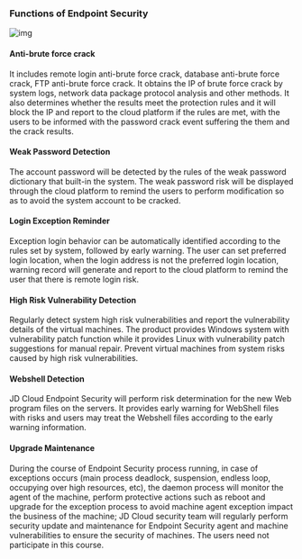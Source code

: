  

###  Functions of Endpoint Security

![img](file:///C:\Users\ZHANGZ~1\AppData\Local\Temp\msohtmlclip1\01\clip_image002.jpg)

#### Anti-brute force crack

It includes remote login anti-brute force crack, database anti-brute force crack, FTP anti-brute force crack. It obtains the IP of brute force crack by system logs, network data package protocol analysis and other methods. It also determines whether the results meet the protection rules and it will block the IP and report to the cloud platform if the rules are met, with the users to be informed with the password crack event suffering the them and the crack results.

#### Weak Password Detection

The account password will be detected by the rules of the weak password dictionary that built-in the system. The weak password risk will be displayed through the cloud platform to remind the users to perform modification so as to avoid the system account to be cracked.

#### Login Exception Reminder

Exception login behavior can be automatically identified according to the rules set by system, followed by early warning. The user can set preferred login location, when the login address is not the preferred login  location, warning record will generate and report to the cloud platform to remind the user that there is remote login risk.

#### High Risk Vulnerability Detection

Regularly detect system high risk vulnerabilities and report the vulnerability details of the virtual machines. The product provides Windows system with vulnerability patch function while it provides Linux with vulnerability patch suggestions for manual repair. Prevent virtual machines from system risks caused by high risk vulnerabilities.

#### Webshell Detection

JD Cloud Endpoint Security will perform risk determination for the new Web program files on the servers. It provides early warning for WebShell files with risks and users may treat the Webshell files according to the early warning information.

#### Upgrade Maintenance

During the course of Endpoint Security process running, in case of exceptions occurs (main process deadlock, suspension, endless loop, occupying over high resources, etc), the daemon process will monitor the agent of the machine, perform protective actions such as reboot and upgrade for the exception process to avoid machine agent exception impact the business of the machine; JD Cloud security team will regularly perform security update and maintenance for Endpoint Security agent and machine vulnerabilities to ensure the security of machines. The users need not participate in this course.